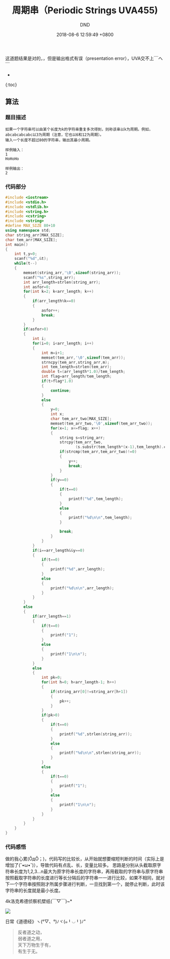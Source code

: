 ﻿---
layout: post
title:  "周期串（Periodic Strings UVA455)"
date:   2018-08-6 12:59:49 +0800
categories: C-program-language
tags: C-program-language
img: http://or4d8nhvk.bkt.clouddn.com/18-8-7/43886495.jpg
author: DND
---

这道题结果是对的，，但是输出格式有误（presentation error），UVA交不上￣へ￣


* 
{:toc}

## 算法

### 题目描述
```
如果一个字符串可以由某个长度为k的字符串重复多次得到，则称该串以k为周期。例如，abcabcabcabc以3为周期（注意，它也以6和12为周期）。
输入一个长度不超过80的字符串，输出其最小周期。

样例输入：
1
HoHoHo

样例输出：
2

```

### 代码部分

```c++
#include <iostream>
#include <stdio.h>
#include <stdlib.h>
#include <string.h>
#include <cstring>
#include <string>
#define MAX_SIZE 80+10
using namespace std;
char string_arr[MAX_SIZE];
char tem_arr[MAX_SIZE];
int main()
{
    int t,y=0;
    scanf("%d",&t);
    while(t--)
    {
        memset(string_arr,'\0',sizeof(string_arr));
        scanf("%s",string_arr);
        int arr_length=strlen(string_arr);
        int asfor=0;
        for(int k=2; k<arr_length; k++)
        {
            if(arr_length%k==0)
            {
                asfor++;
                break;
            }
        }
        if(asfor>0)
        {
            int i;
            for(i=0; i<arr_length; i++)
            {
                int m=i+1;
                memset(tem_arr,'\0',sizeof(tem_arr));
                strncpy(tem_arr,string_arr,m);
                int tem_length=strlen(tem_arr);
                double t=(arr_length*1.0)/tem_length;
                int flag=arr_length/tem_length;
                if(t>flag*1.0)
                {
                    continue;
                }
                else
                {
                    y=0;
                    int x;
                    char tem_arr_two[MAX_SIZE];
                    memset(tem_arr_two,'\0',sizeof(tem_arr_two));
                    for(x=1; x<=flag; x++)
                    {
                        string s=string_arr;
                        strcpy(tem_arr_two,
                               (s.substr(tem_length*(x-1),tem_length).c_str()));
                        if(strcmp(tem_arr,tem_arr_two)!=0)
                        {
                            y++;
                            break;
                        }
                    }
                    if(y==0)
                    {
                        if(t==0)
                        {
                            printf("%d",tem_length);
                        }
                        else
                        {
                            printf("%d\n\n",tem_length);
                        }

                        break;
                    }
                }
            }
            if(i==arr_length&&y==0)
            {
                if(t==0)
                {
                    printf("%d",arr_length);
                }
                else
                {
                    printf("%d\n\n",arr_length);
                }
            }
        }
        else
        {
            if(arr_length==1)
            {
                if(t==0)
                {
                    printf("1");
                }
                else
                {
                    printf("1\n\n");
                }
            }
            else
            {
                int pk=0;
                for(int h=0; h<arr_length-1; h++)
                {
                    if(string_arr[0]!=string_arr[h+1])
                    {
                        pk++;
                    }
                }
                if(pk>0)
                {
                    if(t==0)
                    {
                        printf("%d",strlen(string_arr));
                    }
                    else
                    {
                        printf("%d\n\n",strlen(string_arr));
                    }
                }
                else
                {
                    if(t==0)
                    {
                        printf("1");
                    }
                    else
                    {
                        printf("1\n\n");
                    }
                }
            }
        }
    }
}

```


### 代码感悟
做的我心累(ŎдŎ；)，代码写的比较长，从开始就想要缩短判断的时间（实际上是增加了(˘•ω•˘)），导致代码有点乱、长，变量比较多。
思路是分别从头截取原字符串长度为1,2,3...n最大为原字符串长度的字符串，再用截取的字符串与原字符串按照截取字符串的长度进行等长分隔后的字符串一一进行比较，如果不相同，就对下一个字符串按照刚才所属步骤进行判断，一旦找到第一个，就停止判断，此时该字符串的长度就是最小长度。

4k洛克希德侦察机壁纸(￣▽￣)~*

![](http://or4d8nhvk.bkt.clouddn.com/18-8-7/36246399.jpg)

日常《道德经》ヽ(°▽、°)ﾉヾ(๑╹◡╹)ﾉ"

> 反者道之动，  
弱者道之用，  
天下万物生于有，  
有生于无。


